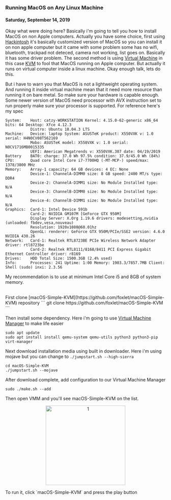 ### **Running MacOS on Any Linux Machine**
#### Saturday, September 14, 2019
Okay what were doing here? Basically i'm going to tell you how to install MacOS on non Apple computers. 
Actually you have some choice, first using [Hackintosh](https://hackintosh.com/) it's basically customized version of MacOS so 
you can install it on non apple computer but it came with some problem some has no wifi, bluetooth, 
trackpad not deteced, camera not working, list goes on. Basically it has some driver problem. The 
second method is using [Virtual Machine](https://en.wikipedia.org/wiki/Virtual_machine) in this case 
[KVM](https://www.redhat.com/en/topics/virtualization/what-is-KVM) to fool that MacOS running on Apple computer. But actually it 
runs on virtual computer inside a linux machine. Okay enough talk, lets do this.

But i have to warn you that MacOS is not a lightweight operating system. And running it inside virtual machine 
mean that it need more resource than running it on bare metal. So make sure your hardware is capable enough. 
Some newer version of MacOS need processor with AVX instruction set to run properly make sure your processor is 
supported. For reference here's my spec
```
System:    Host: catzy-WORKSTATION Kernel: 4.15.0-62-generic x86_64 bits: 64 Desktop: Xfce 4.12.3
           Distro: Ubuntu 18.04.3 LTS
Machine:   Device: laptop System: ASUSTeK product: X550VXK v: 1.0 serial: H4N0CV08T562169
           Mobo: ASUSTeK model: X550VXK v: 1.0 serial: N0CV1716MB0015335
           UEFI: American Megatrends v: X550VXK.307 date: 04/19/2019
Battery    BAT0: charge: 37.0 Wh 97.5% condition: 37.9/45.0 Wh (84%)
CPU:       Quad core Intel Core i7-7700HQ (-MT-MCP-) speed/max: 1378/3800 MHz
Memory:    Array-1 capacity: 64 GB devices: 4 EC: None
           Device-1: ChannelA-DIMM0 size: 8 GB speed: 2400 MT/s type: DDR4
           Device-2: ChannelA-DIMM1 size: No Module Installed type: N/A
           Device-3: ChannelB-DIMM0 size: No Module Installed type: N/A
           Device-4: ChannelB-DIMM1 size: No Module Installed type: N/A
Graphics:  Card-1: Intel Device 591b
           Card-2: NVIDIA GM107M [GeForce GTX 950M]
           Display Server: X.Org 1.19.6 drivers: modesetting,nvidia (unloaded: fbdev,vesa,nouveau)
           Resolution: 1920x1080@60.01hz
           OpenGL: renderer: GeForce GTX 950M/PCIe/SSE2 version: 4.6.0 NVIDIA 430.26
Network:   Card-1: Realtek RTL8723BE PCIe Wireless Network Adapter driver: rtl8723be
           Card-2: Realtek RTL8111/8168/8411 PCI Express Gigabit Ethernet Controller driver: r8169
Drives:    HDD Total Size: 1500.3GB (2.4% used)
Info:      Processes: 241 Uptime: 1:00 Memory: 1903.3/7857.7MB Client: Shell (sudo) inxi: 2.3.56
```
My recommendation is to use at minimum Intel Core i5 and 8GB of system memory.

<br>
First clone [macOS-Simple-KVM](https://github.com/foxlet/macOS-Simple-KVM) repository
```
git clone https://github.com/foxlet/macOS-Simple-KVM
```

Then install some dependency. Here i'm going to use [Virtual Machine Manager](https://virt-manager.org/) to make life easier
```
sudo apt update
sudo apt install install qemu-system qemu-utils python3 python3-pip virt-manager
```

Next download installation media using built in downloader. Here i'm using mojave but you can change to `./jumpstart.sh --high-sierra`
```
cd macOS-Simple-KVM
./jumpstart.sh --mojave
```

After download complete, add configuration to our Virtual Machine Manager
```
sudo ./make.sh --add
```

Then open VMM and you'll see macOS-Simple-KVM on the list.
<p align="center">
	<img src="./posts/2019-09-13-running-macos-on-any-linux-machine/1.png" height="250px" alt="1">
</p>
To run it, click `macOS-Simple-KVM` and press the play button